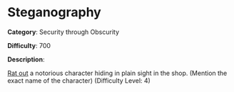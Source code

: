 # Steganography

**Category**: Security through Obscurity

**Difficulty**: 700

**Description**:

<a href="/#/contact">Rat out</a> a notorious character hiding in plain sight in the shop. (Mention the exact name of the character) (Difficulty Level: 4)
